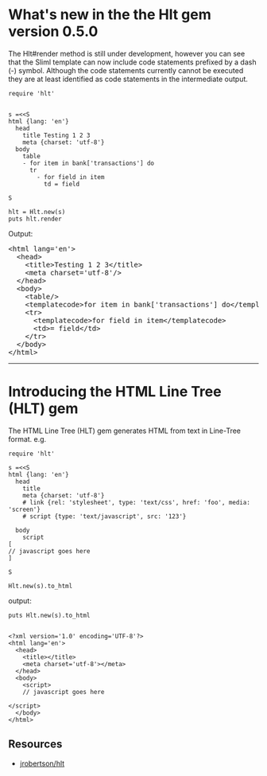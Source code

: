 # What's new in the the Hlt gem version 0.5.0

The Hlt#render method is still under development, however you can see that the Sliml template can now include code statements prefixed by a dash (-) symbol. Although the code statements currently cannot be executed they are at least identified as code statements in the intermediate output.

    require 'hlt'


    s =<<S
    html {lang: 'en'}
      head
        title Testing 1 2 3
        meta {charset: 'utf-8'}
      body
        table
        - for item in bank['transactions'] do
          tr
            - for field in item
              td = field

    S

    hlt = Hlt.new(s)
    puts hlt.render


Output:

<pre>
&lt;html lang='en'&gt;
  &lt;head&gt;
    &lt;title&gt;Testing 1 2 3&lt;/title&gt;
    &lt;meta charset='utf-8'/&gt;
  &lt;/head&gt;
  &lt;body&gt;
    &lt;table/&gt;
    &lt;templatecode&gt;for item in bank['transactions'] do&lt;/templatecode&gt;
    &lt;tr&gt;
      &lt;templatecode&gt;for field in item&lt;/templatecode&gt;
      &lt;td&gt;= field&lt;/td&gt;
    &lt;/tr&gt;
  &lt;/body&gt;
&lt;/html&gt;
</pre>

-----------------------

# Introducing the HTML Line Tree (HLT) gem

The HTML Line Tree (HLT) gem generates HTML from text in Line-Tree format. e.g.

    require 'hlt'

    s =<<S
    html {lang: 'en'}
      head
        title
        meta {charset: 'utf-8'}
        # link {rel: 'stylesheet', type: 'text/css', href: 'foo', media: 'screen'}
        # script {type: 'text/javascript', src: '123'}

      body
        script
    [
    // javascript goes here
    ]

    S

    Hlt.new(s).to_html

output:

    puts Hlt.new(s).to_html


    <?xml version='1.0' encoding='UTF-8'?>
    <html lang='en'>
      <head>
        <title></title>
        <meta charset='utf-8'></meta>
      </head>
      <body>
        <script>
        // javascript goes here

    </script>
      </body>
    </html>


## Resources

* [jrobertson/hlt](https://github.com/jrobertson/hlt)
